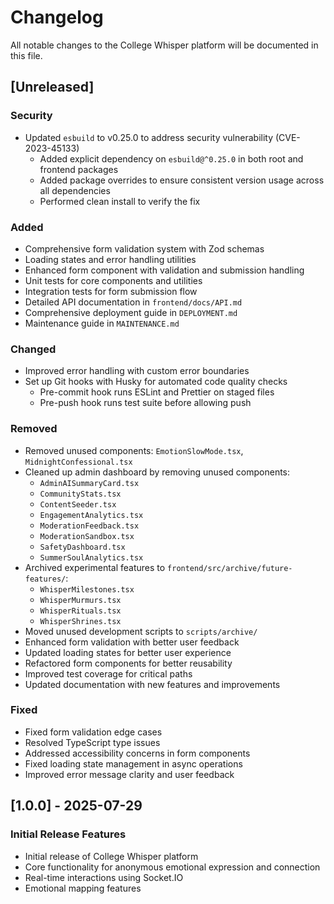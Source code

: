 # Changelog

All notable changes to the College Whisper platform will be documented in this file.

## [Unreleased]

### Security

- Updated `esbuild` to v0.25.0 to address security vulnerability (CVE-2023-45133)
  - Added explicit dependency on `esbuild@^0.25.0` in both root and frontend packages
  - Added package overrides to ensure consistent version usage across all dependencies
  - Performed clean install to verify the fix

### Added

- Comprehensive form validation system with Zod schemas
- Loading states and error handling utilities
- Enhanced form component with validation and submission handling
- Unit tests for core components and utilities
- Integration tests for form submission flow
- Detailed API documentation in `frontend/docs/API.md`
- Comprehensive deployment guide in `DEPLOYMENT.md`
- Maintenance guide in `MAINTENANCE.md`

### Changed

- Improved error handling with custom error boundaries
- Set up Git hooks with Husky for automated code quality checks
  - Pre-commit hook runs ESLint and Prettier on staged files
  - Pre-push hook runs test suite before allowing push

### Removed

- Removed unused components: `EmotionSlowMode.tsx`, `MidnightConfessional.tsx`
- Cleaned up admin dashboard by removing unused components:
  - `AdminAISummaryCard.tsx`
  - `CommunityStats.tsx`
  - `ContentSeeder.tsx`
  - `EngagementAnalytics.tsx`
  - `ModerationFeedback.tsx`
  - `ModerationSandbox.tsx`
  - `SafetyDashboard.tsx`
  - `SummerSoulAnalytics.tsx`
- Archived experimental features to `frontend/src/archive/future-features/`:
  - `WhisperMilestones.tsx`
  - `WhisperMurmurs.tsx`
  - `WhisperRituals.tsx`
  - `WhisperShrines.tsx`
- Moved unused development scripts to `scripts/archive/`
- Enhanced form validation with better user feedback
- Updated loading states for better user experience
- Refactored form components for better reusability
- Improved test coverage for critical paths
- Updated documentation with new features and improvements

### Fixed

- Fixed form validation edge cases
- Resolved TypeScript type issues
- Addressed accessibility concerns in form components
- Fixed loading state management in async operations
- Improved error message clarity and user feedback

## [1.0.0] - 2025-07-29

### Initial Release Features

- Initial release of College Whisper platform
- Core functionality for anonymous emotional expression and connection
- Real-time interactions using Socket.IO
- Emotional mapping features
